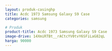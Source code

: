 ```yaml
---
layout: produk-casinghp
title: Acdc 1973 Samsung Galaxy S9 Case
categories: samsung

# Produk
product-title: Acdc 1973 Samsung Galaxy S9 Case
image-drive: 14XmiRTBt__rACtcYV0tvY6SFiLaG82qL
harga: 90000
---
```

